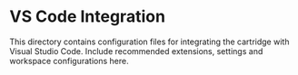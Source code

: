 # VS Code Integration

This directory contains configuration files for integrating the
cartridge with Visual Studio Code.  Include recommended extensions,
settings and workspace configurations here.
